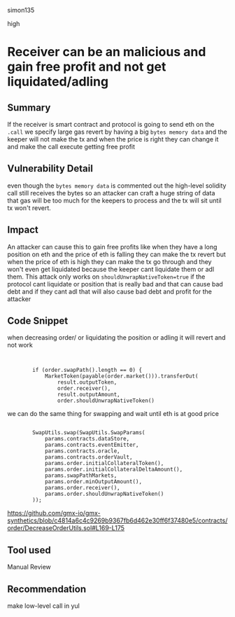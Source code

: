 simon135

high

# Receiver can be an malicious and gain free profit and not get liquidated/adling

## Summary

If the receiver is smart contract and protocol is going to send eth on the `.call` we specify large gas revert by having a big `bytes memory data` and the keeper will not make the tx and when the price is right they can change it and make the call execute getting free profit

## Vulnerability Detail

even though the `bytes memory data` is commented out the high-level solidity call still receives the bytes so an attacker can craft a huge string of data that gas will be too much for the keepers to process and the tx will sit until tx won't revert.

## Impact

An attacker can cause this to gain free profits like when they have a long position on eth and the price of eth is falling they can make the tx revert but when the price of eth is high they can make the tx go through and they won't even get liquidated because the keeper cant liquidate them or adl them. This attack only works on `shouldUnwrapNativeToken=true`
if the protocol cant liquidate or position that is really bad and that can cause bad debt and if they cant adl that will also cause bad debt and profit for the attacker

## Code Snippet

when decreasing order/ or liquidating the position or adling  it will revert and not work  

```solidity


        if (order.swapPath().length == 0) {
            MarketToken(payable(order.market())).transferOut(
                result.outputToken,
                order.receiver(),
                result.outputAmount,
                order.shouldUnwrapNativeToken()

```

we can do the same thing for swapping and wait until eth is at good price

```solidity

        SwapUtils.swap(SwapUtils.SwapParams(
            params.contracts.dataStore,
            params.contracts.eventEmitter,
            params.contracts.oracle,
            params.contracts.orderVault,
            params.order.initialCollateralToken(),
            params.order.initialCollateralDeltaAmount(),
            params.swapPathMarkets,
            params.order.minOutputAmount(),
            params.order.receiver(),
            params.order.shouldUnwrapNativeToken()
        ));

```

<https://github.com/gmx-io/gmx-synthetics/blob/c4814a6c4c9269b9367fb6d462e30ff6f37480e5/contracts/order/DecreaseOrderUtils.sol#L169-L175>

## Tool used

Manual Review

## Recommendation

make low-level call in  yul
